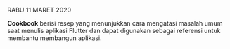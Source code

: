 RABU 11 MARET 2020

__Cookbook__ berisi resep yang menunjukkan cara mengatasi masalah umum saat menulis aplikasi Flutter dan dapat digunakan sebagai referensi untuk membantu membangun aplikasi.

